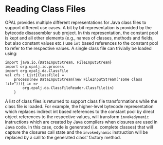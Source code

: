 # Reading Class Files

OPAL provides multiple different representations for Java class files to support different use cases. A bit by bit representation is provided by the bytecode disassembler sub project. In this representation, the constant pool is kept and all other elements (e.g., names of classes, methods and fields, but also constant values etc.) use `int` based references to the constant pool to refer to the respective values. A single class file can trivially be loaded using:

    import java.io.{DataInputStream, FileInputStream}
    import org.opalj.io.process
    import org.opalj.da.ClassFile
    val cfs : List[ClassFile] =
        process(new DataInputStream(new FileInputStream("some class file"))){ in =>
            org.opalj.da.ClassFileReader.ClassFile(in)
        }

A list of class files is returned to support class file transformations while the class file is loaded. For example, the higher-level bytecode representation which replaces indirect int based references to the constant pool by direct object references to the respective values, will transform `invokedynamic` instructions which are created by Java compilers when closures are used in Java code. In this case, code is generated (i.e. complete classes) that will capture the closures call state and the `invokedynamic` instruction will be replaced by a call to the generated class' factory method.
